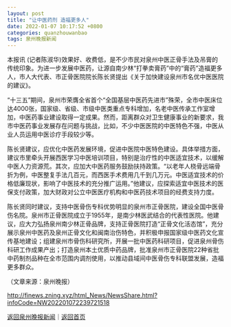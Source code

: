 ```yaml
---
layout: post
title: "让中医药剂 造福更多人"
date: 2022-01-07 10:17:52 +0800
categories: quanzhouwanbao
tags: 泉州晚报新闻
---
```

<p>本报讯 (记者陈淑华)效果好、收费低，是不少市民对泉州中医正骨手法及吊膏的传统印象。为进一步发展中医药，让源自南少林“打拳卖膏药”中的“膏药”造福更多人，市人大代表、市正骨医院院长陈长贤提出《关于加快建设泉州市名优中医医院的建议》。</p>
 <p>“十三五”期间，泉州市荣膺全省首个“全国基层中医药先进市”殊荣，全市中医床位达4000张，国家级、省级、市级中医类重点专科增加，名老中医传承工作室增加，中医药事业建设取得一定成果。然而，距离群众对卫生健康事业的新要求，我市中医药事业发展存在问题与挑战，比如，不少中医医院的中医特色不强，中医从业人员运用中医诊疗手段较少等。</p>
 <p>陈长贤建议，应优化中医药发展环境，促进中医院中医特色建设。具体举措方面，建议市里牵头开展西医学习中医培训项目，特别是治疗性的中医适宜技术，以缓解中医人力资源荒。其次，应加大中医药服务鼓励扶持政策。“以老年人桡骨远端骨折为例，中医整复手法几百元，而西医手术费用几千到几万元。中医适宜技术的价格低廉现状，影响了中医技术的充分推广运用。”他建议，应探索适宜中医技术的医保支付政策，加大财政对公立中医医疗机构和中医药技术项目的经费支持力度。</p>
 <p>陈长贤同时建议，支持中医骨伤专科优势明显的泉州市正骨医院，建设全国中医骨伤名院。泉州市正骨医院成立于1955年，是南少林医武结合的代表性医院。他建议，应大力弘扬泉州南少林正骨品牌，支持正骨医院打造“正骨文化活态馆”，充分展示泉州中医药及泉州正骨文化和闽南治伤特色，并积极申报国家级中医药文化宣传基地建设；组建泉州市骨伤科研究所，开展一批中医药科研项目，促进泉州骨伤科研工作成果产出；打造泉州本土优质中药品牌，批准泉州市正骨医院22种省批中药制剂品种在全市范围内调剂使用，以推动县域间中医骨伤专科联盟发展，造福更多群众。</p><p class="em_media">（文章来源：泉州晚报）</p>

<http://finews.zning.xyz/html_News/NewsShare.html?infoCode=NW202201072239721518>

[返回泉州晚报新闻](//finews.withounder.com/category/quanzhouwanbao.html)｜[返回首页](//finews.withounder.com/)